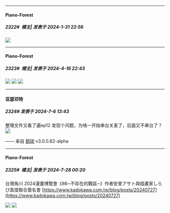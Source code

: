 
*****

####  Piano-Forest  
##### 2322#         楼主| 发表于 2024-1-31 22:56

<img src="https://p.sda1.dev/15/da1ab35c61846dfb0d0c04a211a910c0/20240131_225537.jpg" referrerpolicy="no-referrer">

*****

####  Piano-Forest  
##### 2323#         楼主| 发表于 2024-4-16 22:43

<img src="https://p.sda1.dev/17/3dbb4830f7330f117e555ac51e44d12a/20240416_222636.jpg" referrerpolicy="no-referrer">
<img src="https://p.sda1.dev/17/4d46206f17984b76d0bd15ca973017de/20240416_222404.jpg" referrerpolicy="no-referrer">
<img src="https://p.sda1.dev/17/db295ffff24d0bce04508c05cc17c294/20240416_222409.jpg" referrerpolicy="no-referrer">

*****

####  亚瑟邓特  
##### 2324#       发表于 2024-7-6 13:43

整理文件又看了遍ep12
发现个问题，为啥一开始串台关麦了，后面又不串台了？<img src="https://static.saraba1st.com/image/smiley/face2017/067.png" referrerpolicy="no-referrer">

—— 来自 [鹅球](https://www.pgyer.com/xfPejhuq) v3.0.0.82-alpha

*****

####  Piano-Forest  
##### 2325#         楼主| 发表于 2024-7-28 00:20

台灣角川 2024漫畫博覽會《86─不存在的戰區─》作者安里アサト與插畫家しらび首度聯合簽名會
[https://www.kadokawa.com.tw/blog/posts/20240727](https://www.kadokawa.com.tw/blog/posts/20240727)

<img src="https://p.sda1.dev/18/84d9d158f8f234fa6e524a98a209ccba/20240728_001829.jpg" referrerpolicy="no-referrer">
<img src="https://p.sda1.dev/18/866fb368201bc5b1301e71b9fe34b7f5/20240728_001823.jpg" referrerpolicy="no-referrer">


